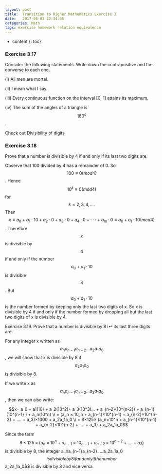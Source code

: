 ```yaml
---
layout: post
title:  Transition to Higher Mathematics Exercise 3
date:   2017-06-03 22:34:05
categories: Math 
tags: exercise homework relation equivalence
---
```

* content
{: toc}

### Exercise 3.17

Consider the following statements. Write down the contrapositive and the converse to each one.

(i) All men are mortal. 


(ii) I mean what I say.

(iii) Every continuous function on the interval [0, 1] attains its maximum.

(iv) The sum of the angles of a triangle is $$180^o$$.



Check out [Divisibility of digits](https://sites.google.com/site/mathematicsnotebook/divisibilityrules/divisibility8)

### Exercise 3.18

Prove that a number is divisible by 4 if and only
if its last two digits are.

Observe that 100 divided by 4 has a remainder of
0. So$$100≡0(mod4)$$. Hence $$10^k ≡0(mod4)$$ for $$k=2,3,4,.... $$ Then $$x ≡ a_0 +a_1 ·10+a_2 ·0+a_3 ·0+a_4 ·0+···+a_m ·0
≡ a_0 +a_1 ·10 (mod 4)$$.
Therefore $$x$$ is divisible by $$4$$ if and only if the number $$a_0 + a_1 · 10$$ is divisible $$4$$. But $$a_0 + a_1 · 10$$ is the number formed by keeping only the last two digits of x. So x is divisible by 4 if and only if the number formed by dropping all but the last two digits of x is divisible by 4.

Exercise 3.19. Prove that a number is divisible by 8 i↵ its last three digits are.

For any integer x written as $$a_na_{n-1}a_{n-2}...a_2a_1a_0$$, we will show that x is divisible by 8 if $$a_2a_1a_0$$ is divisible by 8.

If we write x as $$a_na_{n-1}a_{n-2}...a_2a_1a_0$$, then we can also write:

$$x= a_0 + a1(10) + a_2(10^2)+ a_3(10^3)... + a_{n-2}(10^{n-2}) + a_{n-1}(10^{n-1} ) + a_n(10^n) \\
        = (a_n × 10_n + a_{n-1}×10^{n-1} + a_{n-2}×10^{n-2} + .... + a_3)×1000 + a_2a_1a_0 \\
        = 8×125× (a_n×10^n + a_{n-1}×10^{n-1} + a_{n-2}×10^{n-2} + .... + a_3) + a_2a_1a_0$$

Since the term $$8×125×(a_n×10^n + a_{n-1}×10_{n-1} + a_{n-2}×10^{n-2} + .... + a_3)$$ is divisible by 8, the integer a_na_{n-1}a_{n-2} ....a_2a_1a_0$$ is divisible by 8 if and only if the number $$a_2a_1a_0$$ is divisible by 8 and vice versa.



